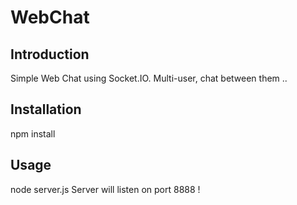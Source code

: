 WebChat
======================

Introduction
------------
Simple Web Chat using Socket.IO. Multi-user, chat between them ..

Installation
------------
  npm install
  
Usage
------
  node server.js
Server will listen on port 8888 !
